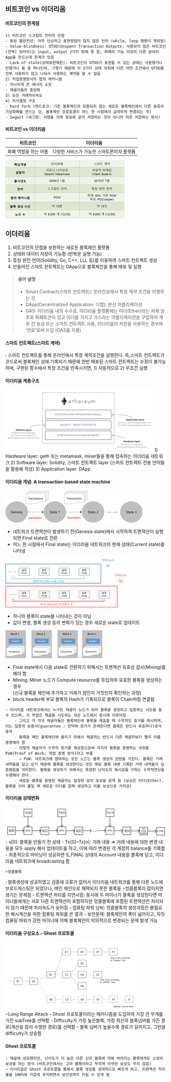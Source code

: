 ## 비트코인 vs 이더리움
#### 비트코인의 한계점
```
1) 비트코인 스크립트 언어의 단점  
- 튜링 불완전성: 아주 단순하고 표현방법이 많지 않은 언어 (while, loop 명령이 제외됨)
- Value-blindness: UTXO(Unspent Transaction Outputs: 사용되지 않은 비트코인(잔액) 덩어리)는 input, output 2가지 밖에 못 함, 화폐의 기능 이외의 다른 분야의 App을 만드는데 한계가 있음
- Lack of state(상태표현제한): 비트코인의 UTXO가 표현할 수 있는 상태는 사용했거나 안했거나 둘 중 하나인데, 그렇기 때문에 이 2가지 상태 이외에 다른 어떤 조건에서 UTXO를 전부 사용하지 않고 나눠서 사용하는 계약을 할 수 없음
2) 작업증명방식의 합의 매커니즘
- 지나치게 큰 에너지 소모
- 채굴자들의 중앙화
3) 늦은 거래처리속도
4) 의사결정 구조
- hard fork (하드포크: 기존 블록체인과 호환되지 않는 새로운 블록체인에서 다른 종류의 가상화폐를 만드는 것, 블록체인 프로토콜이 어느 한 시점에서 급격하게 변경되는 것)
- Segwit (세그윗: 서명을 거래 정보와 같이 저장하는 것이 아니라 따로 저장하는 방식)
```

#### 비트코인 vs 이더리움    
| 비트코인 | 이더리움 |  
|-----|-----|  
| 화폐 역할을 하는 어플 | 다양한 서비스가 가능한 스마트폰이자 플랫폼|   

![](https://github.com/aldrn29/Blockchain/blob/master/image/ethereum0.png?raw=true)

## 이더리움
1. 비트코인의 단점을 보완하는 새로운 블록체인 플랫폼
2. 상태와 데이터 저장이 가능함 (반복문 실행 가능)
3. 튜링 완전 언어(Solidity, Go, C++, LLL 등)를 이용하여 스마트 컨트랙트 생성
4. 만들어진 스마트 컨트랙트는 DApp으로 블록체인을 통해 배포 및 실행 

> #### 용어 설명
> - Smart Contract(스마트 컨트랙트): 온라인상에서 특정 계약 조건을 이행하는 것 
> - DApp(Decentralized Application: 디앱): 분산 어플리케이션
> - GAS: 이더리움 내의 수수료, 이더리움 플랫폼에는 이더(Ether)라는 자체 암호화 화폐토큰이 있고 이더를 가지고 가스라는 어플리케이션을 구입하여 계좌 간 송금 또는 스마트 컨트랙트 사용, 이더리움의 자원을 사용하는 경우에 ‘연료’로써 쓰임 (GAS를 지불) 

#### 스마트 컨트랙트(스마트 계약)
: 스마트 컨트랙트를 통해 온라인에서 특정 계약조건을 실행한다. 즉,스마트 컨트랙트가 코드로써 블록체인 상에 기록되기 때문에 한번 배포된 스마트 컨트랙트는 수정이 불가능하며, 구현된 함수에서 특정 조건을 만족시키면, 1) 자동적으로  2) 무조건 실행
   
#### 이더리움 계층구조
![](https://github.com/aldrn29/Blockchain/blob/master/image/ethereum1.png?raw=true)
    1) Hardware layer: geth 또는 metamask, miner들을 통해 접속하는 이더리움 네트워크
    2) Software layer: Solidity, 스마트 컨트랙트 layer (스마트 컨트랙트 전용 언어들을 활용해 작성)
    3) Application layer: DApp

#### 이더리움 개념: A transaction-based state machine  

![](https://github.com/aldrn29/Blockchain/blob/master/image/ethereum2.png?raw=true)  
- 네트워크 트랜잭션이 발생하기 전(Genesis state)에서 시작하여 트랜잭션이 실행되면 Final state로 전환
- 어느 한 시점에서 Final state는 이더리움 네트워크의 현재 상태(Current state)를 나타냄

![](https://github.com/aldrn29/Blockchain/blob/master/image/ethereum3.png?raw=true)  
- 하나의 블록이 state를 나타내는 것이 아님
- 값이 변경, 블록 생성 등의 변화가 있는 경우 새로운 state로 업데이트 

![](https://github.com/aldrn29/Blockchain/blob/master/image/ethereum4.png?raw=true)  
- Final state에서 다음 state로 전환하기 위해서는 트랜잭션 유효성 검사(Mining)를 해야 함
- Mining: Miner 노드가 Compute resource를 투입하여 유효한 블록을 생성하는 경우  
(신규 블록을 체인에 추가하고 거래가 참인지 거짓인지 확인하는 과정)
- block header에 부모 블록의 Hash가 기록되므로 블록이 Chain처럼 연결됨

```
- 이더리움 네트워크에서는 누구든 채굴자 노드가 되어 블록을 생성하고 입증하는 시도를 할 수 있으며, 이 작업은 채굴을 시도하는 모든 노드에서 동시에 이루어짐
    - 그리고 각 각의 채굴자들은 블록체인에 블록을 제출할 때 수학적인 증거를 제시하며, 이는 일종의 보증서(guarantee : 만약에 증거가 존재한다면 블록은 반드시 유효하다)로서 동작
    - 블록을 메인 블록체인에 올리기 위해서 채굴자는 반드시 다른 채굴자보다 빨리 이를 증명해야 함
    - 이렇게 채굴자가 수학적 증거를 제공함으로써 각각의 블록을 증명하는 과정을 PoW(Proof of Work: 작업 증명 방식)라고 부름
      ⇒ PoW: 네트워크에 참여하는 모든 노드는 블록 생성의 권한을 가진다. 블록은 거래 내역들을 담고 있기 때문에 블록을 생성한다는 것은 해당 블록 내에 기록된 거래 내역들이 입증됐음을 의미한다. 블록을 생성하기 위해서는 특정한 난이도의 해시값을 구하는 수학적연산을 수행해야 한다.
    - 새로운 블록을 증명한 채굴자는 일정한 양의 보상을 받게 됨 (보상은 이더(Ether), 블록을 이어 붙일 때 새로운 이더를 함께 생성하고 이를 보상으로 가져감)
```

#### 이더리움 상태변화

![](https://github.com/aldrn29/Blockchain/blob/master/image/ethereum5.png?raw=true)  
    - s[0]: 블록을 만들기 전 상태
    - Tx[0]~Tx[n]: 거래 내용 ⇒ 거래 내용에 대한 변경 내용을 모두 apply 해서 업데이트를 하고, 이에 따라 변경된 각 계정의 balance를 기록함
    - 최종적으로 마이닝이 성공하면 S_FINAL 상태의 Account 내용을 블록에 담고, 이더리움 네트워크에 broadcasting 함 
    
    ∙엉클블록
  : 블록생성에 성공하였고 검증에 오류가 없어서 이더리움 네트워크를 통해 다른 노드에 브로드캐스팅은 되었으나, 메인 체인으로 채택되지 못한 블록들
  ∘엉클블록이 많아지면 생기는 문제점
    - 트랜잭션 처리를 지연시킴: 동시에 두 마이너가 블록을 생성한다면 마이너들에게는 서로 다른 트랜잭션이 포함하지만 엉클블록에 포함된 트랜잭션은 처리되지 않기 때문에 처리속도가 늦어짐
    - 컴퓨팅 파워 낭비: 엉클블록의 생성과정은 불필요한 해시계산을 위한 컴퓨팅 파워를 쓴 결과
    - 보안문제: 블록체인의 폭이 넓어지고, 자칫 컴퓨팅 파워가 강한 마이너에 의해 블록체인이 악의적으로 변경되는 문제 발생 가능

#### 이더리움 구성요소 – Ghost 프로토콜
![](https://github.com/aldrn29/Blockchain/blob/master/image/ethereum6.png?raw=true)  
  ∘Long Range Attack
    - Ghost 프로토콜이라는 매커니즘을 도입하여 가장 큰 무게를 가진 subTree를 선택함
    - Difficulty가 가장 높은블록, 가장 최신의 블록넘버를 가진 경로(계산을 많이 수행한 경로)를 선택함
    - 블록 넘버가 높을수록 경로가 길어지고, 그만큼 difficulty가 상승함
    

#### Ghost 프로토콜
    : 채굴에 성공했지만, 난이도가 더 높은 다른 신규 블록에 의해 버려지는 블록에게도 소정의 보상을 하는 방식 (비트코인에서는 고아 블록이라고 부르며 아무런 보상도 주지 않음)
    ⇒ 이더리움은 Ghost 프로토콜을 통해서 블록 생성을 상대적으로 빠르게 하고, 트랜잭션 처리율을 100%에 가깝게 유지하면서 보안성까지 지킬 수 있게 됨
